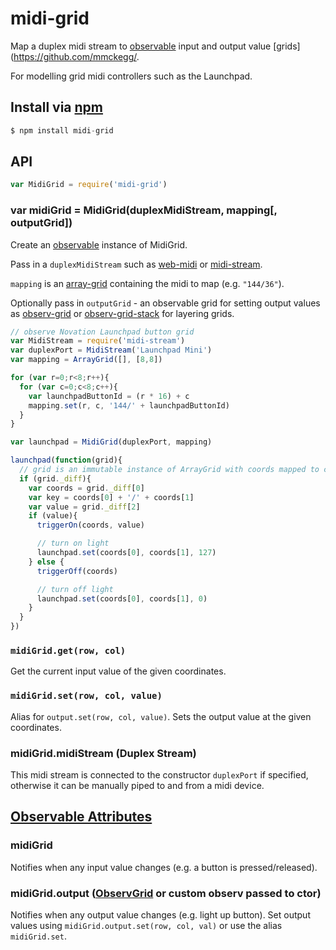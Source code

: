 midi-grid
===

Map a duplex midi stream to [observable](https://github.com/raynos/observ) input and output value [grids](https://github.com/mmckegg/.

For modelling grid midi controllers such as the Launchpad.

## Install via [npm](https://npmjs.org/package/midi-grid)

```js
$ npm install midi-grid
```

## API

```js
var MidiGrid = require('midi-grid')
```

### var midiGrid = MidiGrid(duplexMidiStream, mapping[, outputGrid])

Create an [observable](https://github.com/mmckegg/observ-grid) instance of MidiGrid. 

Pass in a `duplexMidiStream` such as [web-midi](https://github.com/mmckegg/web-midi) or [midi-stream](https://github.com/mmckegg/midi-stream).

`mapping` is an [array-grid](https://github.com/mmckegg/array-grid) containing the midi to map (e.g. `"144/36"`).

Optionally pass in `outputGrid` - an observable grid for setting output values as [observ-grid](https://github.com/mmckegg/observ-grid) or [observ-grid-stack](https://github.com/mmckegg/observ-grid-stack) for layering grids.


```js
// observe Novation Launchpad button grid
var MidiStream = require('midi-stream')
var duplexPort = MidiStream('Launchpad Mini')
var mapping = ArrayGrid([], [8,8])

for (var r=0;r<8;r++){
  for (var c=0;c<8;c++){
    var launchpadButtonId = (r * 16) + c
    mapping.set(r, c, '144/' + launchpadButtonId)
  }
}

var launchpad = MidiGrid(duplexPort, mapping)

launchpad(function(grid){
  // grid is an immutable instance of ArrayGrid with coords mapped to current values
  if (grid._diff){
    var coords = grid._diff[0]
    var key = coords[0] + '/' + coords[1]
    var value = grid._diff[2]
    if (value){
      triggerOn(coords, value)

      // turn on light
      launchpad.set(coords[0], coords[1], 127)
    } else {
      triggerOff(coords)

      // turn off light
      launchpad.set(coords[0], coords[1], 0)
    }
  }
})
```

### `midiGrid.get(row, col)`

Get the current input value of the given coordinates.

### `midiGrid.set(row, col, value)`

Alias for `output.set(row, col, value)`. Sets the output value at the given coordinates.

### midiGrid.midiStream (Duplex Stream)

This midi stream is connected to the constructor `duplexPort` if specified, otherwise it can be manually piped to and from a midi device.

## [Observable Attributes](https://github.com/raynos/observ)

### midiGrid

Notifies when any input value changes (e.g. a button is pressed/released). 

### midiGrid.output ([ObservGrid](https://github.com/mmckegg/observ-grid) or custom observ passed to ctor)

Notifies when any output value changes (e.g. light up button). Set output values using `midiGrid.output.set(row, col, val)` or use the alias `midiGrid.set`.